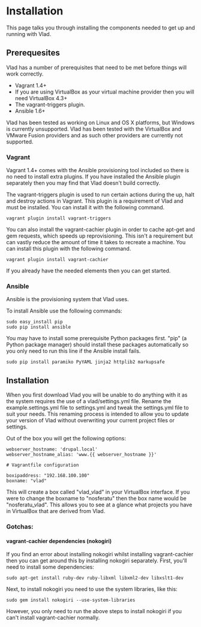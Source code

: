 <h1>Installation</h1>

This page talks you through installing the components needed to get up and running with Vlad.

## Prerequesites

Vlad has a number of prerequisites that need to be met before things will work correctly.

- Vagrant 1.4+
- If you are using VirtualBox as your virtual machine provider then you will need VirtualBox 4.3+
- The vagrant-triggers plugin.
- Ansible 1.6+

Vlad has been tested as working on Linux and OS X platforms, but Windows is currently unsupported. Vlad has been tested with the VirtualBox and VMware Fusion providers and as such other providers are currently not supported.

### Vagrant

Vagrant 1.4+ comes with the Ansible provisioning tool included so there is no need to install extra plugins. If you have installed the Ansible plugin separately then you may find that Vlad doesn't build correctly.

The vagrant-triggers plugin is used to run certain actions during the up, halt and destroy actions in Vagrant. This plugin is a requirement of Vlad and must be installed. You can install it with the following command.

    vagrant plugin install vagrant-triggers

You can also install the vagrant-cachier plugin in order to cache apt-get and gem requests, which speeds up reprovisioning. This isn't a requirement but can vastly reduce the amount of time it takes to recreate a machine. You can install this plugin with the following command.

    vagrant plugin install vagrant-cachier

If you already have the needed elements then you can get started.

### Ansible

Ansible is the provisioning system that Vlad uses.

To install Ansible use the following commands:

    sudo easy_install pip
    sudo pip install ansible

You may have to install some prerequisite Python packages first. "pip" (a Python package manager) should install these packages automatically so you only need to run this line if the Ansible install fails.

    sudo pip install paramiko PyYAML jinja2 httplib2 markupsafe

## Installation

When you first download Vlad you will be unable to do anything with it as the system requires the use of a vlad/settings.yml file. Rename the example.settings.yml file to settings.yml and tweak the settings.yml file to suit your needs. This renaming process is intended to allow you to update your version of Vlad without overwriting your current project files or settings.

Out of the box you will get the following options:

    webserver_hostname: 'drupal.local'
    webserver_hostname_alias: 'www.{{ webserver_hostname }}'

    # Vagrantfile configuration

    boxipaddress: "192.168.100.100"
    boxname: "vlad"

This will create a box called "vlad_vlad" in your VirtualBox interface. If you were to change the boxname to "nosferatu" then the box name would be "nosferatu_vlad". This allows you to see at a glance what projects you have in VirtualBox that are derived from Vlad.

### Gotchas:

#### vagrant-cachier dependencies (nokogiri)

If you find an error about installing nokogiri whilst installing vagrant-cachier then you can get around this by installing nokogiri separately. First, you'll need to install some dependencies:

    sudo apt-get install ruby-dev ruby-libxml libxml2-dev libxslt1-dev
    
Next, to install nokogiri you need to use the system libraries, like this:

    sudo gem install nokogiri --use-system-libraries

However, you only need to run the above steps to install nokogiri if you can't install vagrant-cachier normally.
